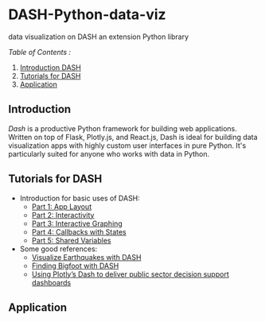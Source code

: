 # DASH-Python-data-viz
data visualization on DASH an extension Python library 

*_Table of Contents_ :*

1. [Introduction DASH](#introduction)
2. [Tutorials for DASH](#tutorials-for-dash)
3. [Application](#application)


## Introduction

_Dash_ is a productive Python framework for building web applications. Written on top of Flask, Plotly.js, and React.js, Dash is ideal for building data visualization apps with highly custom user interfaces in pure Python. It's particularly suited for anyone who works with data in Python.

## Tutorials for DASH
* Introduction for basic uses of DASH:
  * [Part 1: App Layout](https://dash.plot.ly/getting-started)
  * [Part 2: Interactivity](https://dash.plot.ly/getting-started-part-2)
  * [Part 3: Interactive Graphing](https://dash.plot.ly/interactive-graphing)
  * [Part 4: Callbacks with States](https://dash.plot.ly/state)
  * [Part 5: Shared Variables](https://dash.plot.ly/sharing-data-between-callbacks)
* Some good references:
  * [Visualize Earthquakes with DASH](https://www.giacomodebidda.com/visualize-earthquakes-with-plotly-dash/)
  * [Finding Bigfoot with DASH](/datascience/2017/08/09/finding-bigfoot-with-dash-part-1.html)
  * [Using Plotly’s Dash to deliver public sector decision support dashboards](https://medium.com/a-r-g-o/using-plotlys-dash-to-deliver-public-sector-decision-support-dashboards-ac863fa829fb)
## Application
